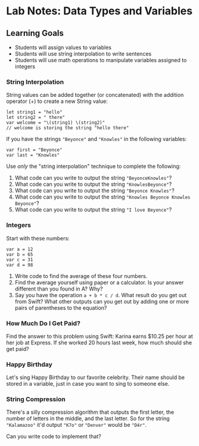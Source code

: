 # Lab Notes: Data Types and Variables

## Learning Goals

* Students will assign values to variables
* Students will use string interpolation to write sentences
* Students will use math operations to manipulate variables assigned to integers

### String Interpolation

String values can be added together (or concatenated) with the addition operator (+) to create a new String value:

```
let string1 = "hello"
let string2 = " there"
var welcome = "\(string1) \(string2)"
// welcome is storing the string "hello there"
```

If you have the strings `"Beyonce"` and `"Knowles"` in the following variables:

```
var first = "Beyonce"
var last = "Knowles"
```

Use *only* the "string interpolation" technique to complete the following:

1. What code can you write to output the string `"BeyonceKnowles"`?
2. What code can you write to output the string `"KnowlesBeyonce"`?
3. What code can you write to output the string `"Beyonce Knowles"`?
4. What code can you write to output the string `"Knowles Beyonce Knowles Beyonce"`?
5. What code can you write to output the string `"I love Beyonce"`?


### Integers

Start with these numbers:

```
var a = 12
var b = 65
var c = 31
var d = 98
```

1. Write code to find the average of these four numbers.
2. Find the average yourself using paper or a calculator. Is your answer different than you found in A? Why?
3. Say you have the operation `a + b * c / d`. What result do you get out from Swift? What other outputs can you get out by adding one or more pairs of parentheses to the equation?


### How Much Do I Get Paid?

Find the answer to this problem using Swift: Karina earns $10.25 per hour at her job at Express. If she worked 20 hours last week, how much should she get paid?


### Happy Birthday

Let's sing Happy Birthday to our favorite celebrity. Their name should be stored in a variable, just in case you want to sing to someone else.


### String Compression

There's a silly compression algorithm that outputs the first letter, the number of letters in the middle, and the last letter. So for the string `"Kalamazoo"` it'd output `"K7o"` or `"Denver"` would be `"D4r"`.

Can you write code to implement that?
